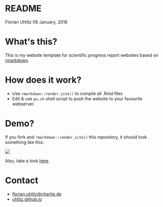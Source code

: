 README
================
Florian Uhlitz
06 January, 2016

What's this?
============

This is my website template for scientific progress report websites based on [rmarkdown](http://rmarkdown.rstudio.com/).

How does it work?
=================

-   Use `rmarkdown::render_site()` to compile all .Rmd files
-   Edit & use `pu.sh` shell script to push the website to your favourite webserver.

Demo?
=====

If you fork and `rmarkdown::render_site()` this repository, it should look something like this:

<a href ="http://toconclu.de/reports/reportr/"> ![](http://toconclu.de/reports/reportr/data/reportr.png) </a>

Also, take a look [here](http://toconclu.de/reports/reportr/).

Contact
=======

-   <florian.uhlitz@charite.de>
-   [uhlitz.github.io](https://uhlitz.github.io)
